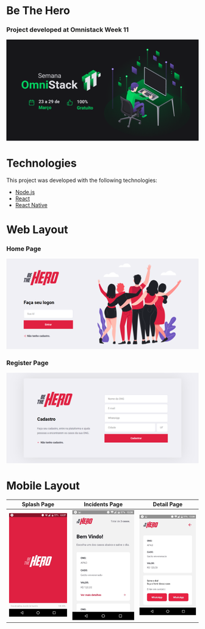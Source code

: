 # Be The Hero
### Project developed at Omnistack Week 11
<img src=".github/Semana-OmniStack-11.png" alt="OmniStack Week 11" width="600"/>

# Technologies
This project was developed with the following technologies:
* [Node.js](https://nodejs.org/)
* [React](https://reactjs.org/)
* [React Native](https://reactnative.dev/)


# Web Layout 
### Home Page
<img src=".github/Be-The-Hero-Home.png" alt="Home Page" width="600"/>

### Register Page
<img src=".github/Be-The-Hero-Cadastro.png" alt="Register Page" width="600"/>


# Mobile Layout

| Splash Page | Incidents Page | Detail Page |
|:-------------------------:|:-------------------------:|:-------------------------:|
|<img width="300" alt="Mobile Splash Page" src=".github/Be-The-Hero-Mobile-Splash.png"> | <img width="300" alt="Mobile Splash Page" src=".github/Be-The-Hero-Mobile-Incidents.png"> | <img width="300" alt="Mobile Splash Page" src=".github/Be-The-Hero-Mobile-Incidents-Detail.png"> |
